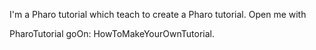 I'm a Pharo tutorial which teach to create a Pharo tutorial. Open me withPharoTutorial goOn: HowToMakeYourOwnTutorial.